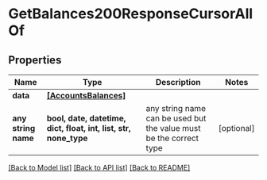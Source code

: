# GetBalances200ResponseCursorAllOf


## Properties
Name | Type | Description | Notes
------------ | ------------- | ------------- | -------------
**data** | [**[AccountsBalances]**](AccountsBalances.md) |  | 
**any string name** | **bool, date, datetime, dict, float, int, list, str, none_type** | any string name can be used but the value must be the correct type | [optional]

[[Back to Model list]](../README.md#documentation-for-models) [[Back to API list]](../README.md#documentation-for-api-endpoints) [[Back to README]](../README.md)


